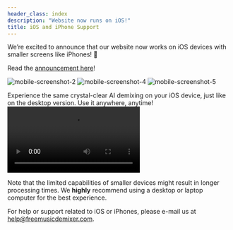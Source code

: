 ```yaml
---
header_class: index
description: "Website now runs on iOS!"
title: iOS and iPhone Support
---
```


We’re excited to announce that our website now works on iOS devices with smaller screens like iPhones! 🎉

Read the [announcement here](/2025/04/01/mobile-now-supported)!

<img src="/assets/blog/post20/screen2.webp" alt="mobile-screenshot-2" class="responsive-img-android-portrait"/>
<img src="/assets/blog/post20/screen4.webp" alt="mobile-screenshot-4" class="responsive-img-android-portrait"/>
<img src="/assets/blog/post20/screen5.webp" alt="mobile-screenshot-5" class="responsive-img-android-portrait"/>

Experience the same crystal-clear AI demixing on your iOS device, just like on the desktop version. Use it anywhere, anytime!
<video src="/assets/blog/post20/clip.mp4" controls alt="mobile-screenshot-clip" class="responsive-img-android-portrait">
  Your browser does not support the video tag.
</video>

Note that the limited capabilities of smaller devices might result in longer processing times. We **highly** recommend using a desktop or laptop computer for the best experience.

For help or support related to iOS or iPhones, please e-mail us at [help@freemusicdemixer.com](mailto:help@freemusicdemixer.com).
